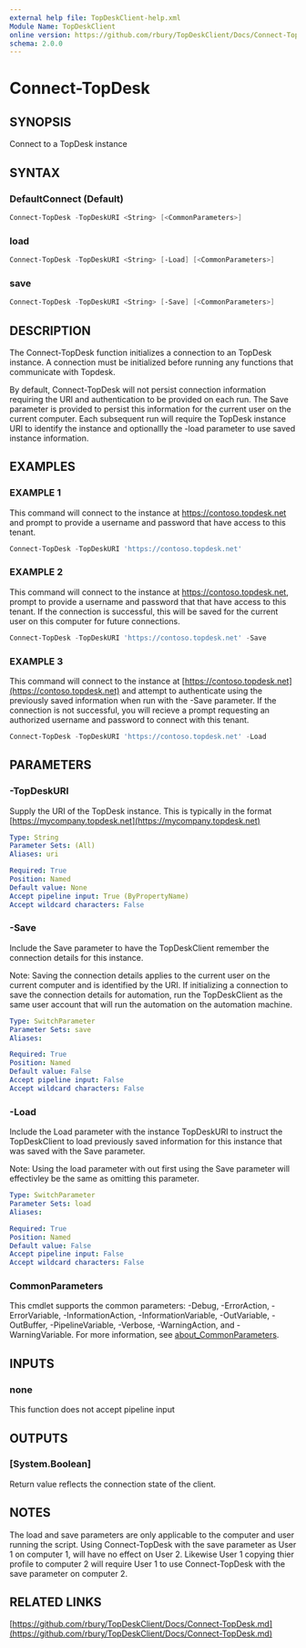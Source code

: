 ```yaml
---
external help file: TopDeskClient-help.xml
Module Name: TopDeskClient
online version: https://github.com/rbury/TopDeskClient/Docs/Connect-TopDesk.md
schema: 2.0.0
---
```


# Connect-TopDesk

## SYNOPSIS

Connect to a TopDesk instance

## SYNTAX

### DefaultConnect (Default)

``` powershell
Connect-TopDesk -TopDeskURI <String> [<CommonParameters>]
```

### load

``` powershell
Connect-TopDesk -TopDeskURI <String> [-Load] [<CommonParameters>]
```

### save

``` powershell
Connect-TopDesk -TopDeskURI <String> [-Save] [<CommonParameters>]
```

## DESCRIPTION

The Connect-TopDesk  function initializes a connection to an TopDesk instance.
A connection must be initialized before running any functions that communicate with Topdesk.

By default, Connect-TopDesk will not persist connection information requiring the URI and authentication to be provided on each run.
The Save parameter is provided to persist this information for the current user on the current computer.
Each subsequent run will require the TopDesk instance URI to identify the instance and optionallly the -load parameter to use saved instance information.

## EXAMPLES

### EXAMPLE 1

This command will connect to the instance at https://contoso.topdesk.net and prompt to provide a username and password that have access to this tenant.

``` powershell
Connect-TopDesk -TopDeskURI 'https://contoso.topdesk.net'
```

### EXAMPLE 2

This command will connect to the instance at https://contoso.topdesk.net, prompt to provide a username and password that that have access to this tenant.
If the connection is successful, this will be saved for the current user on this computer for future connections.

``` powershell
Connect-TopDesk -TopDeskURI 'https://contoso.topdesk.net' -Save
```

### EXAMPLE 3

This command will connect to the instance at [https://contoso.topdesk.net](https://contoso.topdesk.net) and attempt to authenticate using the previously saved information when run with the -Save parameter.
If the connection is not successful, you will recieve a prompt requesting an authorized username and password to connect with this tenant.

``` powershell
Connect-TopDesk -TopDeskURI 'https://contoso.topdesk.net' -Load
```

## PARAMETERS

### -TopDeskURI

Supply the URI of the TopDesk instance.
This is typically in the format [https://mycompany.topdesk.net](https://mycompany.topdesk.net)

```yaml
Type: String
Parameter Sets: (All)
Aliases: uri

Required: True
Position: Named
Default value: None
Accept pipeline input: True (ByPropertyName)
Accept wildcard characters: False
```

### -Save

Include the Save parameter to have the TopDeskClient remember the connection details for this instance.

Note: Saving the connection details applies to the current user on the current computer and is identified by the URI.
If initializing a connection to save the connection details for automation, run the TopDeskClient as the same user account that will run the automation on the automation machine.

```yaml
Type: SwitchParameter
Parameter Sets: save
Aliases:

Required: True
Position: Named
Default value: False
Accept pipeline input: False
Accept wildcard characters: False
```

### -Load

Include the Load parameter with the instance TopDeskURI to instruct the TopDeskClient to load previously saved information for this instance that was saved with the Save parameter.

Note: Using the load parameter with out first using the Save parameter will effectivley be the same as omitting this parameter.

```yaml
Type: SwitchParameter
Parameter Sets: load
Aliases:

Required: True
Position: Named
Default value: False
Accept pipeline input: False
Accept wildcard characters: False
```

### CommonParameters

This cmdlet supports the common parameters: -Debug, -ErrorAction, -ErrorVariable, -InformationAction, -InformationVariable, -OutVariable, -OutBuffer, -PipelineVariable, -Verbose, -WarningAction, and -WarningVariable. For more information, see [about_CommonParameters](http://go.microsoft.com/fwlink/?LinkID=113216).

## INPUTS

### none

This function does not accept pipeline input

## OUTPUTS

### [System.Boolean]

Return value reflects the connection state of the client.

## NOTES

The load and save parameters are only applicable to the computer and user running the script.
Using Connect-TopDesk with the save parameter as User 1 on computer 1, will have no effect on User 2.
Likewise User 1 copying thier profile to computer 2 will require User 1 to use Connect-TopDesk with the save parameter on computer 2.

## RELATED LINKS

[https://github.com/rbury/TopDeskClient/Docs/Connect-TopDesk.md](https://github.com/rbury/TopDeskClient/Docs/Connect-TopDesk.md)

